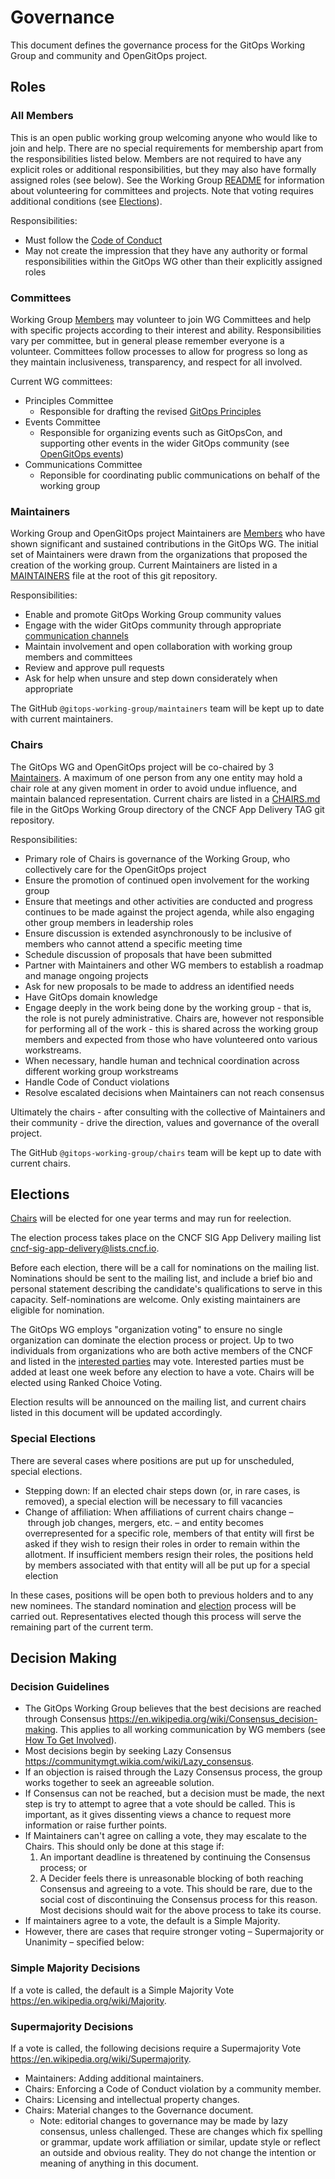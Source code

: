 # Governance

This document defines the governance process for the GitOps Working Group and community and OpenGitOps project.

## Roles

### All Members

This is an open public working group welcoming anyone who would like to join and help.
There are no special requirements for membership apart from the responsibilities listed  below.
Members are not required to have any explicit roles or additional responsibilities, but they may also have formally assigned roles (see below).
See the Working Group [README](README.md) for information about volunteering for committees and projects.
Note that voting requires additional conditions (see [Elections](#elections)).

Responsibilities:

- Must follow the [Code of Conduct](https://github.com/open-gitops/.github/blob/main/CODE_OF_CONDUCT.md)
- May not create the impression that they have any authority or formal responsibilities within the GitOps WG other than their explicitly assigned roles

### Committees

Working Group [Members](#all-members) may volunteer to join WG Committees and help with specific projects according to their interest and ability.
Responsibilities vary per committee, but in general please remember everyone is a volunteer.
Committees follow processes to allow for progress so long as they maintain inclusiveness, transparency, and respect for all involved.

Current WG committees:

- Principles Committee
  - Responsible for drafting the revised [GitOps Principles](https://github.com/open-gitops/documents)
- Events Committee
  - Responsible for organizing events such as GitOpsCon, and supporting other events in the wider GitOps community (see [OpenGitOps events](https://opengitops.dev/events))
- Communications Committee
  - Reponsible for coordinating public communications on behalf of the working group

### Maintainers

Working Group and OpenGitOps project Maintainers are [Members](#all-members) who have shown significant and sustained contributions in the GitOps WG.
The initial set of Maintainers were drawn from the organizations that proposed the creation of the working group.
Current Maintainers are listed in a [MAINTAINERS](./MAINTAINERS) file at the root of this git repository.

Responsibilities:

- Enable and promote GitOps Working Group community values
- Engage with the wider GitOps community through appropriate [communication channels](https://github.com/cncf/tag-app-delivery/blob/main/gitops-wg/README.md#community)
- Maintain involvement and open collaboration with working group members and committees
- Review and approve pull requests
- Ask for help when unsure and step down considerately when appropriate

The GitHub `@gitops-working-group/maintainers` team will be kept up to date with current maintainers.

### Chairs

The GitOps WG and OpenGitOps project will be co-chaired by 3 [Maintainers](#maintainers).
A maximum of one person from any one entity may hold a chair role at any given moment in order to avoid undue influence, and maintain balanced representation.
Current chairs are listed in a [CHAIRS.md](https://github.com/cncf/tag-app-delivery/blob/main/gitops-wg/CHAIRS.md) file in the GitOps Working Group directory of the CNCF App Delivery TAG git repository.

Responsibilities:

- Primary role of Chairs is governance of the Working Group, who collectively care for the OpenGitOps project
- Ensure the promotion of continued open involvement for the working group
- Ensure that meetings and other activities are conducted and progress continues to be made against the project agenda, while also engaging other group members in leadership roles
- Ensure discussion is extended asynchronously to be inclusive of members who cannot attend a specific meeting time
- Schedule discussion of proposals that have been submitted
- Partner with Maintainers and other WG members to establish a roadmap and manage ongoing projects
- Ask for new proposals to be made to address an identified needs
- Have GitOps domain knowledge
- Engage deeply in the work being done by the working group - that is, the role is not purely administrative.
  Chairs are, however not responsible for performing all of the work - this is shared across the working group members and expected from those who have volunteered onto various workstreams.
- When necessary, handle human and technical coordination across different working group workstreams
- Handle Code of Conduct violations
- Resolve escalated decisions when Maintainers can not reach consensus

Ultimately the chairs - after consulting with the collective of Maintainers and their community - drive the direction, values and governance of the overall project.

The GitHub `@gitops-working-group/chairs` team will be kept up to date with current chairs.

## Elections

[Chairs](#chairs) will be elected for one year terms and may run for reelection.

The election process takes place on the CNCF SIG App Delivery mailing list <cncf-sig-app-delivery@lists.cncf.io>.

Before each election, there will be a call for nominations on the mailing list.
Nominations should be sent to the mailing list, and include a brief bio and personal statement describing the candidate's qualifications to serve in this capacity.
Self-nominations are welcome. Only existing maintainers are eligible for nomination.

The GitOps WG employs "organization voting" to ensure no single organization can dominate the election process or project.
Up to two individuals from organizations who are both active members of the CNCF and listed in the [interested parties](interested-parties.md) may vote.
Interested parties must be added at least one week before any election to have a vote.
Chairs will be elected using Ranked Choice Voting.

Election results will be announced on the mailing list, and current chairs listed in this document will be updated accordingly.

### Special Elections

There are several cases where positions are put up for unscheduled, special elections.

- Stepping down: If an elected chair steps down (or, in rare cases, is removed), a special election will be necessary to fill vacancies
- Change of affiliation: When affiliations of current chairs change – through job changes, mergers, etc. – and entity becomes overrepresented for a specific role, members of that entity will first be asked if they wish to resign their roles in order to remain within the allotment.
  If insufficient members resign their roles, the positions held by members associated with that entity will all be put up for a special election

In these cases, positions will be open both to previous holders and to any new nominees.
The standard nomination and [election](#elections) process will be carried out.
Representatives elected though this process will serve the remaining part of the current term.

## Decision Making

### Decision Guidelines

- The GitOps Working Group believes that the best decisions are reached through Consensus <https://en.wikipedia.org/wiki/Consensus_decision-making>.
  This applies to all working communication by WG members (see [How To Get Involved](README.md#how-to-get-involved)).
- Most decisions begin by seeking Lazy Consensus <https://communitymgt.wikia.com/wiki/Lazy_consensus>.
- If an objection is raised through the Lazy Consensus process, the group works together to seek an agreeable solution.
- If Consensus can not be reached, but a decision must be made, the next step is try to attempt to agree that a vote should be called.
  This is important, as it gives dissenting views a chance to request more information or raise further points.
- If Maintainers can't agree on calling a vote, they may escalate to the Chairs.
  This should only be done at this stage if:
  1. An important deadline is threatened by continuing the Consensus process; or
  2. A Decider feels there is unreasonable blocking of both reaching Consensus and agreeing to a vote.
      This should be rare, due to the social cost of discontinuing the Consensus process for this reason.
      Most decisions should wait for the above process to take its course.
- If maintainers agree to a vote, the default is a Simple Majority.
- However, there are cases that require stronger voting – Supermajority or Unanimity – specified below:

### Simple Majority Decisions

If a vote is called, the default is a Simple Majority Vote <https://en.wikipedia.org/wiki/Majority>.

### Supermajority Decisions

If a vote is called, the following decisions require a Supermajority Vote <https://en.wikipedia.org/wiki/Supermajority>.

- Maintainers: Adding additional maintainers.
- Chairs: Enforcing a Code of Conduct violation by a community member.
- Chairs: Licensing and intellectual property changes.
- Chairs: Material changes to the Governance document.
  - Note: editorial changes to governance may be made by lazy consensus, unless challenged.
    These are changes which fix spelling or grammar, update work affiliation or similar, update style or reflect an outside and obvious reality.
    They do not change the intention or meaning of anything in this document.
